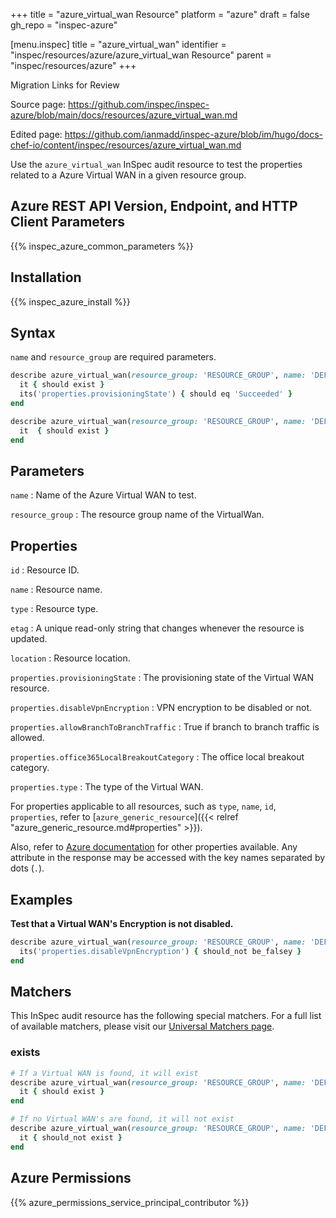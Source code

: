 +++
title = "azure_virtual_wan Resource"
platform = "azure"
draft = false
gh_repo = "inspec-azure"

[menu.inspec]
title = "azure_virtual_wan"
identifier = "inspec/resources/azure/azure_virtual_wan Resource"
parent = "inspec/resources/azure"
+++

<div class="admonition-note">
<p class="admonition-note-title">Migration Links for Review</p>
<div class="admonition-note-text">
<p>Source page: <a href="https://github.com/inspec/inspec-azure/blob/main/docs/resources/azure_virtual_wan.md">https://github.com/inspec/inspec-azure/blob/main/docs/resources/azure_virtual_wan.md</a></p>
<p>Edited page: <a href="https://github.com/ianmadd/inspec-azure/blob/im/hugo/docs-chef-io/content/inspec/resources/azure_virtual_wan.md">https://github.com/ianmadd/inspec-azure/blob/im/hugo/docs-chef-io/content/inspec/resources/azure_virtual_wan.md</a></p>
</div>
</div>


Use the `azure_virtual_wan` InSpec audit resource to test the properties related to a Azure Virtual WAN in a given resource group.

## Azure REST API Version, Endpoint, and HTTP Client Parameters

{{% inspec_azure_common_parameters %}}

## Installation

{{% inspec_azure_install %}}

## Syntax

`name` and `resource_group` are required parameters.

```ruby
describe azure_virtual_wan(resource_group: 'RESOURCE_GROUP', name: 'DEFAULT_WAN') do
  it { should exist }
  its('properties.provisioningState') { should eq 'Succeeded' }
end
```

```ruby
describe azure_virtual_wan(resource_group: 'RESOURCE_GROUP', name: 'DEFAULT_WAN') do
  it  { should exist }
end
```

## Parameters

`name`
: Name of the Azure Virtual WAN to test.

`resource_group`
: The resource group name of the VirtualWan.

## Properties

`id`
: Resource ID.

`name`
: Resource name.

`type`
: Resource type.

`etag`
: A unique read-only string that changes whenever the resource is updated.

`location`
: Resource location.

`properties.provisioningState`
: The provisioning state of the Virtual WAN resource.

`properties.disableVpnEncryption`
: VPN encryption to be disabled or not.

`properties.allowBranchToBranchTraffic`
: True if branch to branch traffic is allowed.

`properties.office365LocalBreakoutCategory`
: The office local breakout category.

`properties.type`
: The type of the Virtual WAN.

For properties applicable to all resources, such as `type`, `name`, `id`, `properties`, refer to [`azure_generic_resource`]({{< relref "azure_generic_resource.md#properties" >}}).

Also, refer to [Azure documentation](https://docs.microsoft.com/en-us/rest/api/virtualwan/virtual-wans/get) for other properties available. Any attribute in the response may be accessed with the key names separated by dots (`.`).

## Examples

**Test that a Virtual WAN's Encryption is not disabled.**

```ruby
describe azure_virtual_wan(resource_group: 'RESOURCE_GROUP', name: 'DEFAULT_WAN') do
  its('properties.disableVpnEncryption') { should_not be_falsey }
end
```

## Matchers

This InSpec audit resource has the following special matchers. For a full list of available matchers, please visit our [Universal Matchers page](/inspec/matchers/).

### exists

```ruby
# If a Virtual WAN is found, it will exist
describe azure_virtual_wan(resource_group: 'RESOURCE_GROUP', name: 'DEFAULT_WAN') do
  it { should exist }
end

# If no Virtual WAN's are found, it will not exist
describe azure_virtual_wan(resource_group: 'RESOURCE_GROUP', name: 'DEFAULT_WAN') do
  it { should_not exist }
end
```

## Azure Permissions

{{% azure_permissions_service_principal_contributor %}}
